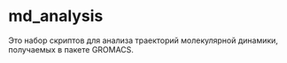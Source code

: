 # md_analysis
Это набор скриптов для анализа траекторий молекулярной динамики, получаемых в пакете GROMACS.
